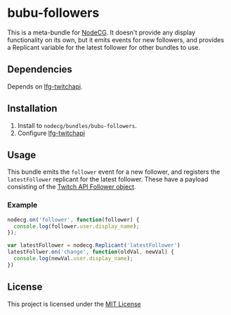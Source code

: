 # bubu-followers

This is a meta-bundle for [NodeCG](http://github.com/nodecg/nodecg). It doesn't
provide any display functionality on its own, but it emits events for
new followers, and provides a Replicant variable for the latest follower
for other bundles to use.

## Dependencies

Depends on [lfg-twitchapi](https://github.com/SupportClass/lfg-twitchapi).

## Installation

1. Install to `nodecg/bundles/bubu-followers`.
2. Configure [lfg-twitchapi](https://github.com/SupportClass/lfg-twitchapi)

## Usage
This bundle emits the `follower` event for a new follower, and registers the
`latestFollower` replicant for the latest follower. These have a payload
consisting of the [Twitch API Follower object](https://github.com/justintv/Twitch-API/blob/master/v3_resources/follows.md#get-usersuserfollowschannels).

### Example

```javascript
nodecg.on('follower', function(follower) {
  console.log(follower.user.display_name);
});
```

```javascript
var latestFollower = nodecg.Replicant('latestFollower')
latestFollwer.on('change', function(oldVal, newVal) {
  console.log(newVal.user.display_name);
})
```

## License
This project is licensed under the [MIT License](LICENSE)
